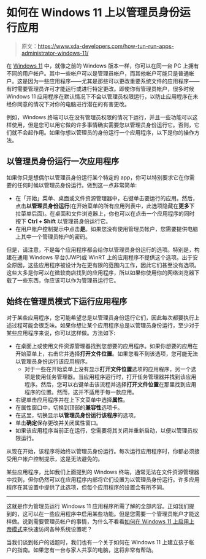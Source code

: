 # 如何在 Windows 11 上以管理员身份运行应用

> 原文：<https://www.xda-developers.com/how-tun-run-apps-administrator-windows-11/>

在 [Windows 11](https://www.xda-developers.com/windows-11/) 中，就像之前的 Windows 版本一样，你可以在同一台 PC 上拥有不同的用户帐户。其中一些帐户可以是管理员帐户，而其他帐户可能只是普通帐户。这是因为一些应用程序——尤其是那些可以更改重要系统文件的应用程序——有时需要管理员许可才能运行或进行特定更改。即使你有管理员帐户，很多时候 Windows 11 应用程序在默认情况下不会以管理员权限运行，以防止应用程序在未经你同意的情况下对你的电脑进行潜在的有害更改。

例如，Windows 终端可以在没有管理员权限的情况下运行，并且一些功能可以这样使用，但是您可以用它做的许多事情确实需要您以管理员身份运行它。否则，它们就不会起作用。如果你想以管理员的身份运行一个应用程序，以下是你的操作方法。

## 以管理员身份运行一次应用程序

如果你只是想偶尔以管理员身份运行某个特定的 app，你可以特别要求它在你需要的任何时候以管理员身份运行。做到这一点非常简单:

*   在「开始」菜单、桌面或文件资源管理器中，右键单击要运行的应用。然后，点击**以管理员身份运行**(在开始菜单的所有应用列表中，此选项隐藏在**更多**下拉菜单后面)。在桌面和文件浏览器上，你也可以在点击一个应用程序的同时按下 **Ctrl + Shift** 以管理员身份运行它。
*   在用户账户控制提示中点击**是**。如果您没有使用管理员帐户，您需要提供电脑上其中一个管理员帐户的密码。

但是，请注意，不是每个应用程序都会给你以管理员身份运行的选项。特别是，构建在通用 Windows 平台(UWP)或 WinRT 上的应用程序不提供这个选项。出于安全原因，这些应用程序被设计为在更有限的范围内工作，因此它们甚至没有选项。这些大多是你可以在微软商店找到的应用程序，所以如果你使用你的网络浏览器下载了一些东西，你应该可以作为管理员运行它。

## 始终在管理员模式下运行应用程序

对于某些应用程序，您可能希望总是以管理员身份运行它们，因此每次都要执行上述过程可能会很乏味。如果你想让某个应用程序总是以管理员身份运行，至少对于某些应用程序来说，你可以这样做。方法如下:

*   在桌面上或使用文件资源管理器找到您想要的应用程序。如果你想要的应用在开始菜单上，右击它并选择**打开文件位置**。如果您看不到该选项，您可能无法以管理员身份运行该应用程序。
    *   对于一些在开始菜单上没有显示**打开文件位置**选项的应用程序，另一个选项是使用任务管理器。当应用程序运行时，打开任务管理器并找到该应用程序。然后，您可以右键单击该流程并选择**打开文件位置**在那里找到应用程序的位置。然而，这并不适用于每一款应用。
*   右键单击应用程序并在上下文菜单中选择**属性**。
*   在属性窗口中，切换到顶部的**兼容性**选项卡。
*   在这里，切换显示**以管理员身份运行该程序**的选项。
*   单击**确定**保存更改并关闭属性窗口。
*   如果该应用程序当前正在运行，您需要将其关闭并重新启动，以便以管理员权限运行。

从现在开始，该程序将始终以管理员身份运行。每次运行应用程序时，你都必须接受用户帐户控制提示，这是无法避免的。

某些应用程序，比如我们上面提到的 Windows 终端，通常无法在文件资源管理器中找到，但你仍然可以在应用程序内部将它们设置为以管理员身份运行。许多应用程序在其设置中提供了此选项，但每个应用程序的设置会有所不同。

* * *

这就是作为管理员运行 Windows 11 应用程序所需了解的全部内容。正如我们提到的，这可以在一些应用程序中启用某些功能。但是您需要一个管理员帐户才能这样做。说到需要管理员帐户的事情，为什么不看看[如何在 Windows 11 上启用上帝模式](https://www.xda-developers.com/how-to-enable-god-mode-windows-11-what-is-it/)来快速访问各种系统设置呢？

当我们谈到帐户的话题时，我们也有一个关于如何在 Windows 11 上建立孩子帐户的指南。如果您有一台与家人共享的电脑，这将非常有帮助。